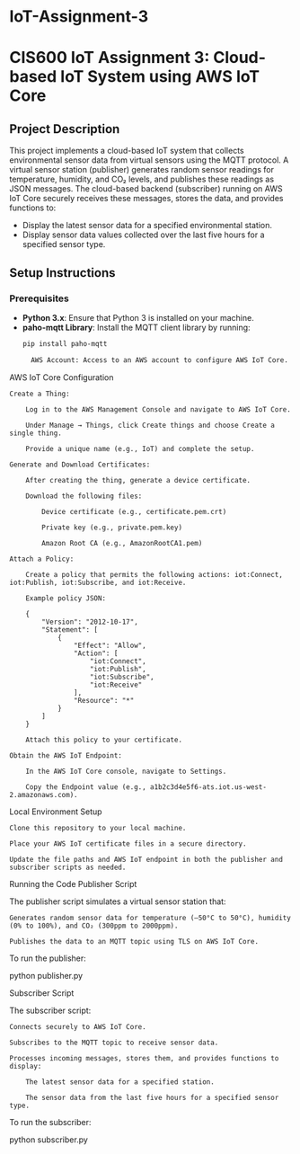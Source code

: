 # IoT-Assignment-3


# CIS600 IoT Assignment 3: Cloud-based IoT System using AWS IoT Core

## Project Description
This project implements a cloud-based IoT system that collects environmental sensor data from virtual sensors using the MQTT protocol. A virtual sensor station (publisher) generates random sensor readings for temperature, humidity, and CO₂ levels, and publishes these readings as JSON messages. The cloud-based backend (subscriber) running on AWS IoT Core securely receives these messages, stores the data, and provides functions to:
- Display the latest sensor data for a specified environmental station.
- Display sensor data values collected over the last five hours for a specified sensor type.

## Setup Instructions

### Prerequisites
- **Python 3.x**: Ensure that Python 3 is installed on your machine.
- **paho-mqtt Library**: Install the MQTT client library by running:
  ```bash
  pip install paho-mqtt

    AWS Account: Access to an AWS account to configure AWS IoT Core.

AWS IoT Core Configuration

    Create a Thing:

        Log in to the AWS Management Console and navigate to AWS IoT Core.

        Under Manage → Things, click Create things and choose Create a single thing.

        Provide a unique name (e.g., IoT) and complete the setup.

    Generate and Download Certificates:

        After creating the thing, generate a device certificate.

        Download the following files:

            Device certificate (e.g., certificate.pem.crt)

            Private key (e.g., private.pem.key)

            Amazon Root CA (e.g., AmazonRootCA1.pem)

    Attach a Policy:

        Create a policy that permits the following actions: iot:Connect, iot:Publish, iot:Subscribe, and iot:Receive.

        Example policy JSON:

        {
            "Version": "2012-10-17",
            "Statement": [
                {
                    "Effect": "Allow",
                    "Action": [
                        "iot:Connect",
                        "iot:Publish",
                        "iot:Subscribe",
                        "iot:Receive"
                    ],
                    "Resource": "*"
                }
            ]
        }

        Attach this policy to your certificate.

    Obtain the AWS IoT Endpoint:

        In the AWS IoT Core console, navigate to Settings.

        Copy the Endpoint value (e.g., a1b2c3d4e5f6-ats.iot.us-west-2.amazonaws.com).

Local Environment Setup

    Clone this repository to your local machine.

    Place your AWS IoT certificate files in a secure directory.

    Update the file paths and AWS IoT endpoint in both the publisher and subscriber scripts as needed.

Running the Code
Publisher Script

The publisher script simulates a virtual sensor station that:

    Generates random sensor data for temperature (–50°C to 50°C), humidity (0% to 100%), and CO₂ (300ppm to 2000ppm).

    Publishes the data to an MQTT topic using TLS on AWS IoT Core.

To run the publisher:

python publisher.py

Subscriber Script

The subscriber script:

    Connects securely to AWS IoT Core.

    Subscribes to the MQTT topic to receive sensor data.

    Processes incoming messages, stores them, and provides functions to display:

        The latest sensor data for a specified station.

        The sensor data from the last five hours for a specified sensor type.

To run the subscriber:

python subscriber.py
